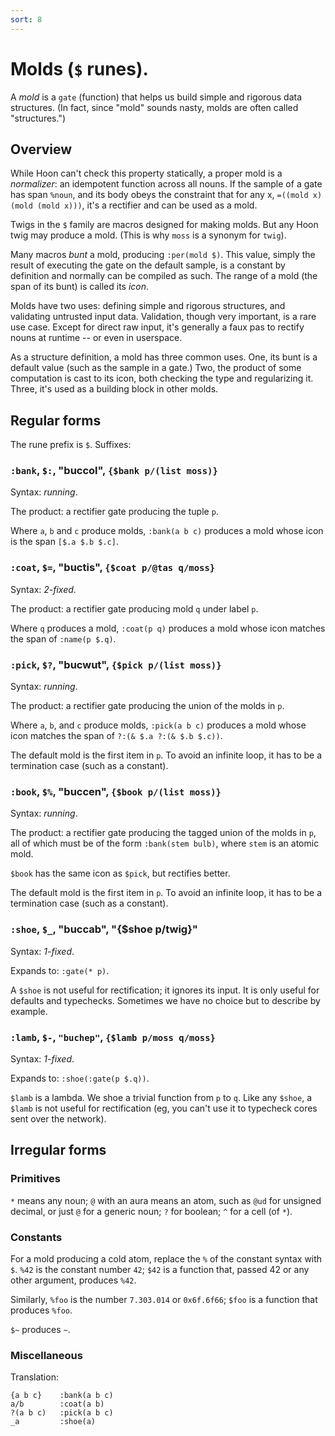 ```yaml
---
sort: 8
---
```


# Molds (`$` runes).

A *mold* is a `gate` (function) that helps us build simple and
rigorous data structures.  (In fact, since "mold" sounds nasty,
molds are often called "structures.")

## Overview

While Hoon can't check this property statically, a proper mold 
is a *normalizer*: an idempotent function across all nouns.  If
the sample of a gate has span `%noun`, and its body obeys the
constraint that for any x, `=((mold x) (mold (mold x)))`, it's a
rectifier and can be used as a mold.

Twigs in the `$` family are macros designed for making molds.
But any Hoon twig may produce a mold.  (This is why `moss` is a
synonym for `twig`).

Many macros *bunt* a mold, producing `:per(mold $)`.  This value,
simply the result of executing the gate on the default sample,
is a constant by definition and normally can be compiled as such.
The range of a mold (the span of its bunt) is called its *icon*.

Molds have two uses: defining simple and rigorous structures, and
validating untrusted input data.  Validation, though very
important, is a rare use case.  Except for direct raw input,
it's generally a faux pas to rectify nouns at runtime -- or even
in userspace.

As a structure definition, a mold has three common uses.  One,
its bunt is a default value (such as the sample in a gate.)  Two,
the product of some computation is cast to its icon, both
checking the type and regularizing it.  Three, it's used as a
building block in other molds.

## Regular forms

The rune prefix is `$`.  Suffixes: 

### `:bank`, `$:`, "buccol", `{$bank p/(list moss)}`

Syntax: *running*.

The product: a rectifier gate producing the tuple `p`.

Where `a`, `b` and `c` produce molds, `:bank(a b c)` produces a
mold whose icon is the span `[$.a $.b $.c]`.

### `:coat`, `$=`, "buctis", `{$coat p/@tas q/moss}`

Syntax: *2-fixed*.

The product: a rectifier gate producing mold `q` under label `p`.

Where `q` produces a mold, `:coat(p q)` produces a mold whose
icon matches the span of `:name(p $.q)`.

### `:pick`, `$?`, "bucwut", `{$pick p/(list moss)}`

Syntax: *running*.

The product: a rectifier gate producing the union of the molds in
`p`.

Where `a`, `b`, and `c` produce molds, `:pick(a b c)` produces a
mold whose icon matches the span of `?:(& $.a ?:(& $.b $.c))`.

The default mold is the first item in `p`.  To avoid an infinite
loop, it has to be a termination case (such as a constant).

### `:book`, `$%`, "buccen", `{$book p/(list moss)}`

Syntax: *running*.

The product: a rectifier gate producing the tagged union of the
molds in `p`, all of which must be of the form `:bank(stem
bulb)`, where `stem` is an atomic mold.

`$book` has the same icon as `$pick`, but rectifies better.

The default mold is the first item in `p`.  To avoid an infinite
loop, it has to be a termination case (such as a constant).

### `:shoe`, `$_`, "buccab", "{$shoe p/twig}"

Syntax: *1-fixed*.

Expands to: `:gate(* p)`.

A `$shoe` is not useful for rectification; it ignores its input.
It is only useful for defaults and typechecks.  Sometimes we have
no choice but to describe by example.

### `:lamb`, `$-`, `"buchep"`, `{$lamb p/moss q/moss}`

Syntax: *1-fixed*.

Expands to: `:shoe(:gate(p $.q))`.

`$lamb` is a lambda.  We shoe a trivial function from `p` to `q`.
Like any `$shoe`, a `$lamb` is not useful for rectification (eg,
you can't use it to typecheck cores sent over the network).

## Irregular forms

### Primitives 

`*` means any noun; `@` with an aura means an atom, such as `@ud`
for unsigned decimal, or just `@` for a generic noun; `?` for
boolean; `^` for a cell (of `*`).

### Constants 

For a mold producing a cold atom, replace the `%` of the constant
syntax with `$`.  `%42` is the constant number `42`; `$42` is a
function that, passed 42 or any other argument, produces `%42`.

Similarly, `%foo` is the number `7.303.014` or `0x6f.6f66`;
`$foo` is a function that produces `%foo`.

`$~` produces `~`.

### Miscellaneous

Translation:

```
{a b c}    :bank(a b c)
a/b        :coat(a b)
?(a b c)   :pick(a b c)
_a         :shoe(a)
```
